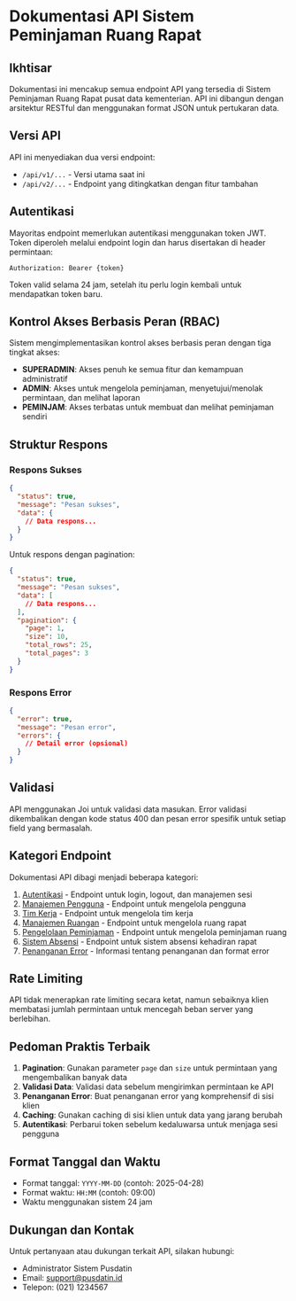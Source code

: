# Dokumentasi API Sistem Peminjaman Ruang Rapat

## Ikhtisar

Dokumentasi ini mencakup semua endpoint API yang tersedia di Sistem Peminjaman Ruang Rapat pusat data kementerian. API ini dibangun dengan arsitektur RESTful dan menggunakan format JSON untuk pertukaran data.

## Versi API

API ini menyediakan dua versi endpoint:
- `/api/v1/...` - Versi utama saat ini
- `/api/v2/...` - Endpoint yang ditingkatkan dengan fitur tambahan

## Autentikasi

Mayoritas endpoint memerlukan autentikasi menggunakan token JWT. Token diperoleh melalui endpoint login dan harus disertakan di header permintaan:

```
Authorization: Bearer {token}
```

Token valid selama 24 jam, setelah itu perlu login kembali untuk mendapatkan token baru.

## Kontrol Akses Berbasis Peran (RBAC)

Sistem mengimplementasikan kontrol akses berbasis peran dengan tiga tingkat akses:
- **SUPERADMIN**: Akses penuh ke semua fitur dan kemampuan administratif
- **ADMIN**: Akses untuk mengelola peminjaman, menyetujui/menolak permintaan, dan melihat laporan
- **PEMINJAM**: Akses terbatas untuk membuat dan melihat peminjaman sendiri

## Struktur Respons

### Respons Sukses

```json
{
  "status": true,
  "message": "Pesan sukses",
  "data": {
    // Data respons...
  }
}
```

Untuk respons dengan pagination:

```json
{
  "status": true,
  "message": "Pesan sukses",
  "data": [
    // Data respons...
  ],
  "pagination": {
    "page": 1,
    "size": 10,
    "total_rows": 25,
    "total_pages": 3
  }
}
```

### Respons Error

```json
{
  "error": true,
  "message": "Pesan error",
  "errors": {
    // Detail error (opsional)
  }
}
```

## Validasi

API menggunakan Joi untuk validasi data masukan. Error validasi dikembalikan dengan kode status 400 dan pesan error spesifik untuk setiap field yang bermasalah.

## Kategori Endpoint

Dokumentasi API dibagi menjadi beberapa kategori:

1. [Autentikasi](autentikasi.md) - Endpoint untuk login, logout, dan manajemen sesi
2. [Manajemen Pengguna](manajemen_pengguna.md) - Endpoint untuk mengelola pengguna
3. [Tim Kerja](tim_kerja.md) - Endpoint untuk mengelola tim kerja
4. [Manajemen Ruangan](manajemen_ruangan.md) - Endpoint untuk mengelola ruang rapat
5. [Pengelolaan Peminjaman](pengelolaan_peminjaman.md) - Endpoint untuk mengelola peminjaman ruang
6. [Sistem Absensi](sistem_absensi.md) - Endpoint untuk sistem absensi kehadiran rapat
7. [Penanganan Error](penanganan_error.md) - Informasi tentang penanganan dan format error

## Rate Limiting

API tidak menerapkan rate limiting secara ketat, namun sebaiknya klien membatasi jumlah permintaan untuk mencegah beban server yang berlebihan.

## Pedoman Praktis Terbaik

1. **Pagination**: Gunakan parameter `page` dan `size` untuk permintaan yang mengembalikan banyak data
2. **Validasi Data**: Validasi data sebelum mengirimkan permintaan ke API
3. **Penanganan Error**: Buat penanganan error yang komprehensif di sisi klien
4. **Caching**: Gunakan caching di sisi klien untuk data yang jarang berubah
5. **Autentikasi**: Perbarui token sebelum kedaluwarsa untuk menjaga sesi pengguna

## Format Tanggal dan Waktu

- Format tanggal: `YYYY-MM-DD` (contoh: 2025-04-28)
- Format waktu: `HH:MM` (contoh: 09:00)
- Waktu menggunakan sistem 24 jam

## Dukungan dan Kontak

Untuk pertanyaan atau dukungan terkait API, silakan hubungi:
- Administrator Sistem Pusdatin
- Email: support@pusdatin.id
- Telepon: (021) 1234567